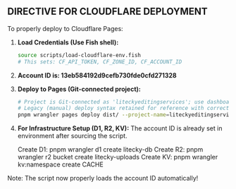 ## DIRECTIVE FOR CLOUDFLARE DEPLOYMENT

To properly deploy to Cloudflare Pages:

1. **Load Credentials (Use Fish shell):**

   ```bash
   source scripts/load-cloudflare-env.fish
   # This sets: CF_API_TOKEN, CF_ZONE_ID, CF_ACCOUNT_ID
   ```

2. **Account ID is: 13eb584192d9cefb730fde0cfd271328**

3. **Deploy to Pages (Git-connected project):**

   ```bash
   # Project is Git-connected as 'liteckyeditingservices'; use dashboard or push to main
   # Legacy (manual) deploy syntax retained for reference with correct project name:
   pnpm wrangler pages deploy dist/ --project-name=liteckyeditingservices
   ```

4. **For Infrastructure Setup (D1, R2, KV):**
   The account ID is already set in environment after sourcing the script.

   Create D1: pnpm wrangler d1 create litecky-db
   Create R2: pnpm wrangler r2 bucket create litecky-uploads
   Create KV: pnpm wrangler kv:namespace create CACHE

Note: The script now properly loads the account ID automatically!
